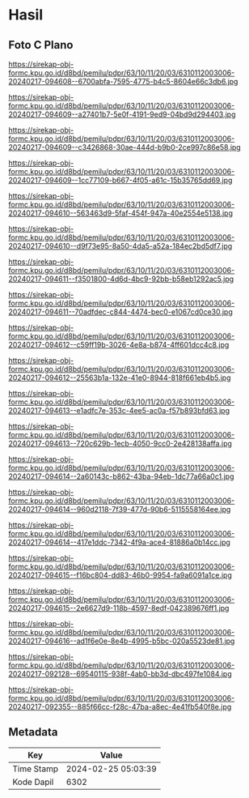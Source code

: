 # Hasil

## Foto C Plano

https://sirekap-obj-formc.kpu.go.id/d8bd/pemilu/pdpr/63/10/11/20/03/6310112003006-20240217-094608--6700abfa-7595-4775-b4c5-8604e66c3db6.jpg

https://sirekap-obj-formc.kpu.go.id/d8bd/pemilu/pdpr/63/10/11/20/03/6310112003006-20240217-094609--a27401b7-5e0f-4191-9ed9-04bd9d294403.jpg

https://sirekap-obj-formc.kpu.go.id/d8bd/pemilu/pdpr/63/10/11/20/03/6310112003006-20240217-094609--c3426868-30ae-444d-b9b0-2ce997c86e58.jpg

https://sirekap-obj-formc.kpu.go.id/d8bd/pemilu/pdpr/63/10/11/20/03/6310112003006-20240217-094609--1cc77109-b667-4f05-a61c-15b35765dd69.jpg

https://sirekap-obj-formc.kpu.go.id/d8bd/pemilu/pdpr/63/10/11/20/03/6310112003006-20240217-094610--563463d9-5faf-454f-947a-40e2554e5138.jpg

https://sirekap-obj-formc.kpu.go.id/d8bd/pemilu/pdpr/63/10/11/20/03/6310112003006-20240217-094610--d9f73e95-8a50-4da5-a52a-184ec2bd5df7.jpg

https://sirekap-obj-formc.kpu.go.id/d8bd/pemilu/pdpr/63/10/11/20/03/6310112003006-20240217-094611--f3501800-4d6d-4bc9-92bb-b58eb1292ac5.jpg

https://sirekap-obj-formc.kpu.go.id/d8bd/pemilu/pdpr/63/10/11/20/03/6310112003006-20240217-094611--70adfdec-c844-4474-bec0-e1067cd0ce30.jpg

https://sirekap-obj-formc.kpu.go.id/d8bd/pemilu/pdpr/63/10/11/20/03/6310112003006-20240217-094612--c59ff19b-3026-4e8a-b874-4ff601dcc4c8.jpg

https://sirekap-obj-formc.kpu.go.id/d8bd/pemilu/pdpr/63/10/11/20/03/6310112003006-20240217-094612--25563b1a-132e-41e0-8944-818f661eb4b5.jpg

https://sirekap-obj-formc.kpu.go.id/d8bd/pemilu/pdpr/63/10/11/20/03/6310112003006-20240217-094613--e1adfc7e-353c-4ee5-ac0a-f57b893bfd63.jpg

https://sirekap-obj-formc.kpu.go.id/d8bd/pemilu/pdpr/63/10/11/20/03/6310112003006-20240217-094613--720c629b-1ecb-4050-9cc0-2e428138affa.jpg

https://sirekap-obj-formc.kpu.go.id/d8bd/pemilu/pdpr/63/10/11/20/03/6310112003006-20240217-094614--2a60143c-b862-43ba-94eb-1dc77a66a0c1.jpg

https://sirekap-obj-formc.kpu.go.id/d8bd/pemilu/pdpr/63/10/11/20/03/6310112003006-20240217-094614--960d2118-7f39-477d-90b6-5115558164ee.jpg

https://sirekap-obj-formc.kpu.go.id/d8bd/pemilu/pdpr/63/10/11/20/03/6310112003006-20240217-094614--417e1ddc-7342-4f9a-ace4-81886a0b14cc.jpg

https://sirekap-obj-formc.kpu.go.id/d8bd/pemilu/pdpr/63/10/11/20/03/6310112003006-20240217-094615--f16bc804-dd83-46b0-9954-fa9a6091a1ce.jpg

https://sirekap-obj-formc.kpu.go.id/d8bd/pemilu/pdpr/63/10/11/20/03/6310112003006-20240217-094615--2e6627d9-118b-4597-8edf-042389676ff1.jpg

https://sirekap-obj-formc.kpu.go.id/d8bd/pemilu/pdpr/63/10/11/20/03/6310112003006-20240217-094616--ad1f6e0e-8e4b-4995-b5bc-020a5523de81.jpg

https://sirekap-obj-formc.kpu.go.id/d8bd/pemilu/pdpr/63/10/11/20/03/6310112003006-20240217-092128--69540115-938f-4ab0-bb3d-dbc497fe1084.jpg

https://sirekap-obj-formc.kpu.go.id/d8bd/pemilu/pdpr/63/10/11/20/03/6310112003006-20240217-092355--885f66cc-f28c-47ba-a8ec-4e41fb540f8e.jpg


## Metadata

| Key        | Value               |
| ---------- | ------------------- |
| Time Stamp | 2024-02-25 05:03:39 |
| Kode Dapil | 6302                |



